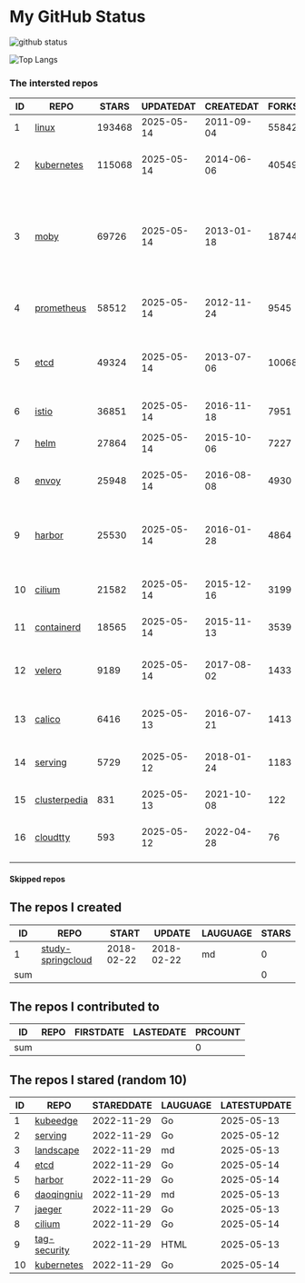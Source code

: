 # My GitHub Status

<img src="https://github-readme-stats-1.yihong0618.vercel.app/api?username=daoqingniu&show_icons=true&&&hide_title=true&count_private=true" alt="github status" />

![Top Langs](https://github-readme-stats-1.yihong0618.vercel.app/api/top-langs/?username=daoqingniu&layout=compact)

<!--START_SECTION:github_repos-->
### The intersted repos
| ID |                              REPO                               | STARS  | UPDATEDAT  | CREATEDAT  | FORKSCOUNT |                                                DESCRIPTIONS                                                |
|----|-----------------------------------------------------------------|--------|------------|------------|------------|------------------------------------------------------------------------------------------------------------|
|  1 | [linux](https://github.com/torvalds/linux)                      | 193468 | 2025-05-14 | 2011-09-04 |      55842 | Linux kernel source tree                                                                                   |
|  2 | [kubernetes](https://github.com/kubernetes/kubernetes)          | 115068 | 2025-05-14 | 2014-06-06 |      40549 | Production-Grade Container Scheduling and Management                                                       |
|  3 | [moby](https://github.com/moby/moby)                            |  69726 | 2025-05-14 | 2013-01-18 |      18744 | The Moby Project - a collaborative project for the container ecosystem to assemble container-based systems |
|  4 | [prometheus](https://github.com/prometheus/prometheus)          |  58512 | 2025-05-14 | 2012-11-24 |       9545 | The Prometheus monitoring system and time series database.                                                 |
|  5 | [etcd](https://github.com/etcd-io/etcd)                         |  49324 | 2025-05-14 | 2013-07-06 |      10068 | Distributed reliable key-value store for the most critical data of a distributed system                    |
|  6 | [istio](https://github.com/istio/istio)                         |  36851 | 2025-05-14 | 2016-11-18 |       7951 | Connect, secure, control, and observe services.                                                            |
|  7 | [helm](https://github.com/helm/helm)                            |  27864 | 2025-05-14 | 2015-10-06 |       7227 | The Kubernetes Package Manager                                                                             |
|  8 | [envoy](https://github.com/envoyproxy/envoy)                    |  25948 | 2025-05-14 | 2016-08-08 |       4930 | Cloud-native high-performance edge/middle/service proxy                                                    |
|  9 | [harbor](https://github.com/goharbor/harbor)                    |  25530 | 2025-05-14 | 2016-01-28 |       4864 | An open source trusted cloud native registry project that stores, signs, and scans content.                |
| 10 | [cilium](https://github.com/cilium/cilium)                      |  21582 | 2025-05-14 | 2015-12-16 |       3199 | eBPF-based Networking, Security, and Observability                                                         |
| 11 | [containerd](https://github.com/containerd/containerd)          |  18565 | 2025-05-14 | 2015-11-13 |       3539 | An open and reliable container runtime                                                                     |
| 12 | [velero](https://github.com/vmware-tanzu/velero)                |   9189 | 2025-05-14 | 2017-08-02 |       1433 | Backup and migrate Kubernetes applications and their persistent volumes                                    |
| 13 | [calico](https://github.com/projectcalico/calico)               |   6416 | 2025-05-13 | 2016-07-21 |       1413 | Cloud native networking and network security                                                               |
| 14 | [serving](https://github.com/knative/serving)                   |   5729 | 2025-05-12 | 2018-01-24 |       1183 | Kubernetes-based, scale-to-zero, request-driven compute                                                    |
| 15 | [clusterpedia](https://github.com/clusterpedia-io/clusterpedia) |    831 | 2025-05-13 | 2021-10-08 |        122 | The Encyclopedia of Kubernetes clusters                                                                    |
| 16 | [cloudtty](https://github.com/cloudtty/cloudtty)                |    593 | 2025-05-12 | 2022-04-28 |         76 | A Friendly Kubernetes CloudShell (Web Terminal) !                                                          |



#### Skipped repos
<!--END_SECTION:github_repos-->

<!--START_SECTION:my_github-->
## The repos I created
| ID  |                                 REPO                                 |   START    |   UPDATE   | LAUGUAGE | STARS |
|-----|----------------------------------------------------------------------|------------|------------|----------|-------|
|   1 | [study-springcloud](https://github.com/daoqingniu/study-springcloud) | 2018-02-22 | 2018-02-22 | md       |     0 |
| sum |                                                                      |            |            |          |     0 |

## The repos I contributed to
| ID  | REPO | FIRSTDATE | LASTEDATE | PRCOUNT |
|-----|------|-----------|-----------|---------|
| sum |      |           |           |       0 |

## The repos I stared (random 10)
| ID |                          REPO                          | STAREDDATE | LAUGUAGE | LATESTUPDATE |
|----|--------------------------------------------------------|------------|----------|--------------|
|  1 | [kubeedge](https://github.com/kubeedge/kubeedge)       | 2022-11-29 | Go       | 2025-05-13   |
|  2 | [serving](https://github.com/knative/serving)          | 2022-11-29 | Go       | 2025-05-12   |
|  3 | [landscape](https://github.com/cncf/landscape)         | 2022-11-29 | md       | 2025-05-13   |
|  4 | [etcd](https://github.com/etcd-io/etcd)                | 2022-11-29 | Go       | 2025-05-14   |
|  5 | [harbor](https://github.com/goharbor/harbor)           | 2022-11-29 | Go       | 2025-05-14   |
|  6 | [daoqingniu](https://github.com/daoqingniu/daoqingniu) | 2022-11-29 | md       | 2025-05-13   |
|  7 | [jaeger](https://github.com/jaegertracing/jaeger)      | 2022-11-29 | Go       | 2025-05-13   |
|  8 | [cilium](https://github.com/cilium/cilium)             | 2022-11-29 | Go       | 2025-05-14   |
|  9 | [tag-security](https://github.com/cncf/tag-security)   | 2022-11-29 | HTML     | 2025-05-13   |
| 10 | [kubernetes](https://github.com/kubernetes/kubernetes) | 2022-11-29 | Go       | 2025-05-14   |

<!--END_SECTION:my_github-->

